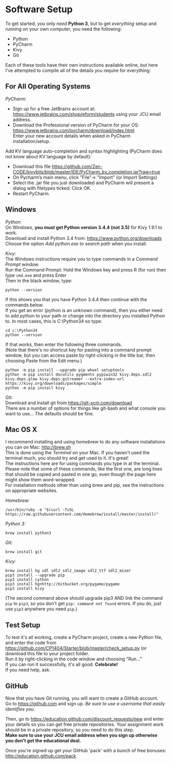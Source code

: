 Software Setup
==============

To get started, you only _need_ **Python 3**, but to get _everything_ setup and running on your own computer, you need the following:
* Python
* PyCharm
* Kivy
* Git

Each of these tools have their own instructions available online, but here I've attempted to compile all of the details you require for everything:

For All Operating Systems
-------------------------
*PyCharm:*  
* Sign up for a free JetBrains account at: https://www.jetbrains.com/shop/eform/students using your JCU email address.
* Download the Professional version of PyCharm for your OS: https://www.jetbrains.com/pycharm/download/index.html  
Enter your new account details when asked in PyCharm installation/setup.

Add KV language auto-completion and syntax highlighting (PyCharm does not know about KV language by default):
* Download this file https://github.com/Zen-CODE/kivybits/blob/master/IDE/PyCharm_kv_completion.jar?raw=true
* On Pycharm’s main menu, click "File"-> "Import" (or Import Settings)
* Select the .jar file you just downloaded and PyCharm will present a dialog with filetypes ticked. Click OK.
* Restart PyCharm.

Windows
-------
*Python:*  
On Windows, **you must get Python version 3.4.4 (not 3.5)** for Kivy 1.9.1 to work.  
Download and install Python 3.4 ​from: https://www.python.org/downloads  
Choose the option ​*Add python.exe to search path*​ when you install.  

*Kivy:*​  
The Windows instructions require you to type commands in a *Command Prompt* window.  
Run the Command Prompt: Hold the Windows key and press R (for run) then type `cmd.exe` and press Enter  
Then in the black window, type:  

    python --version

If this shows you that you have Python 3.4.4 then continue with the commands below.  
If you get an error (python is an unknown command), then you either need to add python to your path or change into the directory you installed Python to. In most cases, this is C:\Python34 so type:  

    cd c:\Python34  
    python --version  

If that works, then enter the following three commands.  
(Note that there's no shortcut key for pasting into a command prompt window, but you can access paste by right-clicking in the title bar, then choosing Paste from the Edit menu.)

    python -m pip install --upgrade pip wheel setuptools 
    python -m pip install docutils pygments pypiwin32 kivy.deps.sdl2 kivy.deps.glew kivy.deps.gstreamer --extra-index-url https://kivy.org/downloads/packages/simple  
    python -m pip install kivy  

*Git*:  
Download and install git from https://git-scm.com/download  
There are a number of options for things like git-bash and what console you want to use... The defaults should be fine.

Mac OS X
--------
I recommend installing and using *homebrew* to do any software installations you can on Mac: http://brew.sh  
This is done using the *Terminal* on your Mac. If you haven't used the terminal much, you should try and get used to it. It's great!  
The instructions here are for using commands you type in at the terminal. Please note that some of these commands, like the first one, are long lines that should be copied and pasted in one go, even though the page here might show them word-wrapped.  
For installation methods other than using brew and pip, see the instructions on appropriate websites.

*Homebrew:*  

    /usr/bin/ruby -e "$(curl -fsSL https://raw.githubusercontent.com/Homebrew/install/master/install)"

*Python 3:*  

    brew install python3

*Git:*  

    brew install git

*Kivy:*  

    brew install hg sdl sdl2 sdl2_image sdl2_ttf sdl2_mixer   
    pip3 install --upgrade pip  
    pip3 install cython  
    pip3 install hg+http://bitbucket.org/pygame/pygame  
    pip3 install kivy  

(The second command above should upgrade pip3 AND link the command `pip` to `pip3`, so you don't get `pip: command not found` errors. If you do, just use `pip3` anywhere you need `pip`.)

Test Setup
----------
To test it's all working, create a PyCharm project, create a new Python file, and enter the code from https://github.com/CP1404/Starter/blob/master/check_setup.py (or download this file to your project folder.  
Run it by right-clicking in the code window and choosing "Run..."  
If you can run it successfully, it's all good. **Celebrate!**  
If you need help, ask.


GitHub
------
Now that you have Git running, you will want to create a GitHub account.  
Go to https://github.com and sign up. *Be sure to use a username that easily identifies you.*

Then, go to https://education.github.com/discount_requests/new and enter your details so you can get free private repositories. Your assignment work should be in a private repository, so you need to do this step.  
**Make sure to use your JCU email address when you sign up otherwise you don't get the educational deal.**

Once you're signed up get your GitHub 'pack' with a bunch of free bonuses: http://education.github.com/pack